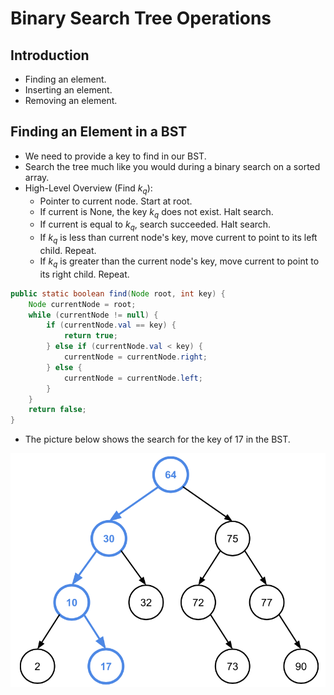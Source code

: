 # Binary Search Tree Operations

## Introduction
- Finding an element.
- Inserting an element.
- Removing an element.

## Finding an Element in a BST
- We need to provide a key to find in our BST.
- Search the tree much like you would during a binary search on a sorted array.
- High-Level Overview (Find *k<sub>q</sub>*):
    - Pointer to current node. Start at root.
    - If current is None, the key *k<sub>q</sub>* does not exist. Halt search.
    - If current is equal to *k<sub>q</sub>*, search succeeded. Halt search.
    - If *k<sub>q</sub>* is less than current node's key, move current to point to its left child. Repeat.
    - If *k<sub>q</sub>* is greater than the current node's key, move current to point to its right child. Repeat.

```java
public static boolean find(Node root, int key) {
    Node currentNode = root;
    while (currentNode != null) {
        if (currentNode.val == key) {
            return true;
        } else if (currentNode.val < key) {
            currentNode = currentNode.right;
        } else {
            currentNode = currentNode.left;
        }
    }
    return false;
}
```

- The picture below shows the search for the key of 17 in the BST.

![alt text](https://github.com/eyc94/Notes/blob/master/images/bst_find.png "Image of find operation in BST")